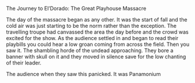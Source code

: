 The Journey to El’Dorado: The Great Playhouse Massacre

The day of the massacre began as any other. It was the start of fall and the cold air was just starting to be the norm rather than the exception. The travelling troupe had canvassed the area the day before and the crowd was excited for the show. As the audience settled in and began to read their playbills you could hear a low groan coming from across the field. Then you saw it. The shambling horde of the undead approaching. They bore a banner with skull on it and they moved in silence save for the low chanting of their leader. 

The audience when they saw this panicked. It was Panamonium 

 